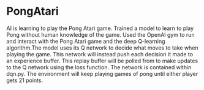 # PongAtari
AI is learning to play the Pong Atari game. Trained a model to learn to play Pong without human knowledge of the game. Used the OpenAI gym to run and interact with the Pong Atari game and the deep Q-learning algorithm.The model uses its Q network to decide what moves to take when playing the game. This network will instead push each decision it made to an experience buffer. This replay buffer will be polled from to make updates to the Q network using the loss function. The network is contained within dqn.py. The environment will keep playing games of pong until either player gets 21 points.

